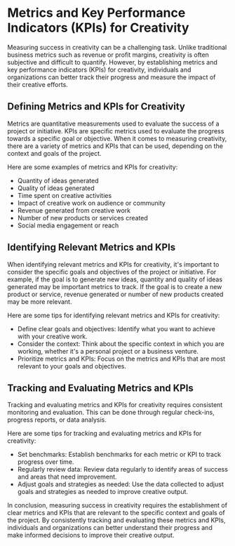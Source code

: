 Metrics and Key Performance Indicators (KPIs) for Creativity
========================================================================================================

Measuring success in creativity can be a challenging task. Unlike traditional business metrics such as revenue or profit margins, creativity is often subjective and difficult to quantify. However, by establishing metrics and key performance indicators (KPIs) for creativity, individuals and organizations can better track their progress and measure the impact of their creative efforts.

Defining Metrics and KPIs for Creativity
----------------------------------------

Metrics are quantitative measurements used to evaluate the success of a project or initiative. KPIs are specific metrics used to evaluate the progress towards a specific goal or objective. When it comes to measuring creativity, there are a variety of metrics and KPIs that can be used, depending on the context and goals of the project.

Here are some examples of metrics and KPIs for creativity:

* Quantity of ideas generated
* Quality of ideas generated
* Time spent on creative activities
* Impact of creative work on audience or community
* Revenue generated from creative work
* Number of new products or services created
* Social media engagement or reach

Identifying Relevant Metrics and KPIs
-------------------------------------

When identifying relevant metrics and KPIs for creativity, it's important to consider the specific goals and objectives of the project or initiative. For example, if the goal is to generate new ideas, quantity and quality of ideas generated may be important metrics to track. If the goal is to create a new product or service, revenue generated or number of new products created may be more relevant.

Here are some tips for identifying relevant metrics and KPIs for creativity:

* Define clear goals and objectives: Identify what you want to achieve with your creative work.
* Consider the context: Think about the specific context in which you are working, whether it's a personal project or a business venture.
* Prioritize metrics and KPIs: Focus on the metrics and KPIs that are most relevant to your goals and objectives.

Tracking and Evaluating Metrics and KPIs
----------------------------------------

Tracking and evaluating metrics and KPIs for creativity requires consistent monitoring and evaluation. This can be done through regular check-ins, progress reports, or data analysis.

Here are some tips for tracking and evaluating metrics and KPIs for creativity:

* Set benchmarks: Establish benchmarks for each metric or KPI to track progress over time.
* Regularly review data: Review data regularly to identify areas of success and areas that need improvement.
* Adjust goals and strategies as needed: Use the data collected to adjust goals and strategies as needed to improve creative output.

In conclusion, measuring success in creativity requires the establishment of clear metrics and KPIs that are relevant to the specific context and goals of the project. By consistently tracking and evaluating these metrics and KPIs, individuals and organizations can better understand their progress and make informed decisions to improve their creative output.
